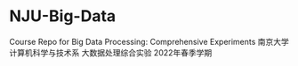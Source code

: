 # NJU-Big-Data
Course Repo for Big Data Processing: Comprehensive Experiments
南京大学计算机科学与技术系 大数据处理综合实验 2022年春季学期
